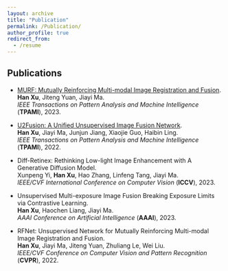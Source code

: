 ```yaml
---
layout: archive
title: "Publication"
permalink: /Publication/
author_profile: true
redirect_from:
  - /resume
---
```


## Publications

* [MURF: Mutually Reinforcing Multi-modal Image Registration and Fusion](https://hanna-xu.github.io/files/TPAMI_MURF.pdf).<br>
<b>Han Xu</b>, Jiteng Yuan, Jiayi Ma.<br>
*IEEE Transactions on Pattern Analysis and Machine Intelligence* (<b>TPAMI</b>), 2023.

* [U2Fusion: A Unified Unsupervised Image Fusion Network](https://hanna-xu.github.io/files/TPAMI_U2Fusion.pdf).<br>
<b>Han Xu</b>, Jiayi Ma, Junjun Jiang, Xiaojie Guo, Haibin Ling.<br>
*IEEE Transactions on Pattern Analysis and Machine Intelligence* (**TPAMI**), 2022.

* Diff-Retinex: Rethinking Low-light Image Enhancement with A Generative Diffusion Model.<br>
Xunpeng Yi, <b>Han Xu</b>, Hao Zhang, Linfeng Tang, Jiayi Ma.<br>
*IEEE/CVF International Conference on Computer Vision* (**ICCV**), 2023.

* Unsupervised Multi-exposure Image Fusion Breaking Exposure Limits via Contrastive Learning.<br>
 <b>Han Xu</b>, Haochen Liang, Jiayi Ma. <br>
  *AAAI Conference on Artificial Intelligence* (**AAAI**), 2023.

* RFNet: Unsupervised Network for Mutually Reinforcing Multi-modal Image Registration and Fusion.<br>
<b>Han Xu</b>, Jiayi Ma, Jiteng Yuan, Zhuliang Le, Wei Liu.<br>
*IEEE/CVF Conference on Computer Vision and Pattern Recognition* (<b>CVPR</b>), 2022.
